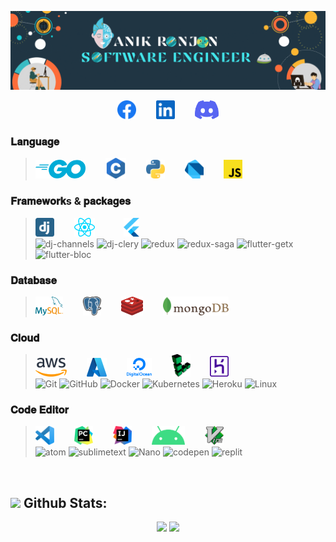 [![](profile.gif)](https://github.com/AnikRonjon)




<p align="center">
    <a href="https://www.facebook.com/anikronjon.swe" target="_blank"><img src="vendor/facebook.svg" height="30px"></a>&emsp;&emsp;
    <a href="https://bd.linkedin.com/in/anikronjon" target="_blank"><img src="vendor/linkedin.svg" height="30px"></a>&emsp;&emsp;
    <a href="https://discord.com/users/Big%20Bull#7729" target="_blank"><img src="vendor/discord.svg" height="30px"></a>
</p>


### 𝐋𝐚𝐧𝐠𝐮𝐚𝐠𝐞
><img src="vendor/go.svg" height="30">&emsp;&emsp;
<img src="vendor/c.svg" height="33">&emsp;&emsp;
<img src="vendor/python.svg" height="30">&emsp;&emsp;
<img src="vendor/dart.svg" height="30">&emsp;&emsp;
<img src="vendor/javascript.svg" height="30">&emsp;&emsp;

### 𝐅𝐫𝐚𝐦𝐞𝐰𝐨𝐫𝐤s & 𝐩𝐚𝐜𝐤𝐚𝐠𝐞𝐬
><img src="vendor/django-icon.svg" height="30">&emsp;&emsp;
<img src="vendor/react.svg" height="30">&emsp;&emsp;&emsp;
<img src="vendor/flutter.svg" height="30">&emsp;&emsp;&emsp;<br>
![dj-channels](https://img.shields.io/badge/-Channels-511?&logo=Websocket&logoColor=F90)
![dj-clery](https://img.shields.io/badge/-Celery-511?&logo=Celery&logoColor=F90)
![redux](https://img.shields.io/badge/-Redux-511?&logo=Redux&logoColor=F90)
![redux-saga](https://img.shields.io/badge/-ReduxSaga-511?&logo=ReduxSaga&logoColor=F90)
![flutter-getx](https://img.shields.io/badge/-GetX-511?&logo=&logoColor=F90)
![flutter-bloc](https://img.shields.io/badge/-Bloc-511?&logo=Bloc&logoColor=F90)

### 𝐃𝐚𝐭𝐚𝐛𝐚𝐬𝐞
><img src="vendor/mysql.svg" height="30">&emsp;&emsp;
<img src="vendor/postgresql.svg" height="30">&emsp;&emsp;
<img src="vendor/redis.svg" height="30">&emsp;&emsp;
<img src="vendor/mongodb.svg" height="30">&emsp;&emsp;

### 𝐂𝐥𝐨𝐮𝐝
><img src="vendor/aws.svg" height="30">&emsp;&emsp;
<img src="vendor/microsoft-azure.svg" height="30">&emsp;&emsp;
<img src="vendor/digital-ocean.svg" height="30">&emsp;&emsp;
<img src="vendor/linode.svg" width="30">&emsp;&emsp;
<img src="vendor/heroku.svg" width="30"><br>
![Git](https://img.shields.io/badge/-Git-511?&logo=Git)
![GitHub](https://img.shields.io/badge/-GitHub-511?&logo=GitHub&logoColor=F90)
![Docker](https://img.shields.io/badge/-Docker-511?&logo=Docker)
![Kubernetes](https://img.shields.io/badge/-Kubernetes-511?&logo=Kubernetes)
![Heroku](https://img.shields.io/badge/-Heroku-511?&logo=Heroku&logoColor=F90)
![Linux](https://img.shields.io/badge/-Linux-511?&logo=Linux)

### 𝐂𝐨𝐝𝐞 𝐄𝐝𝐢𝐭𝐨𝐫
><img src="vendor/vscode.svg" height="30">&emsp;&emsp;
<img src="vendor/pycharm.svg" height="30">&emsp;&emsp;
<img src="vendor/intellij-idea.svg" height="30">&emsp;&emsp;
<img src="vendor/android.svg" height="30">&emsp;&emsp;
<img src="vendor/vim.svg" height="30">&emsp;&emsp;<br>
![atom](https://img.shields.io/badge/-Atom-511?&logo=Atom)
![sublimetext](https://img.shields.io/badge/-Sublimetext-511?&logo=SublimeText)
![Nano](https://img.shields.io/badge/-Nano-511?&logo=nano)
![codepen](https://img.shields.io/badge/-CodePen-511?&logo=CodePen)
![replit](https://img.shields.io/badge/-Replit-511?&logo=Replit)

<br>

## <img src="https://media.giphy.com/media/ZCN6F3FAkwsyOGU2RS/giphy.gif" width="30"> **Github Stats:**
 <p align="center">
   <img width="48%" src="https://github-readme-streak-stats.herokuapp.com/?user=AnikRonjon&hide_border=false"/>
  <a href="https://github.com/AnikRonjon">
   <img width="48%" src="https://github-readme-stats.vercel.app/api?username=AnikRonjon&show_icons=true&count_private=true">
  </a>
 </p>
